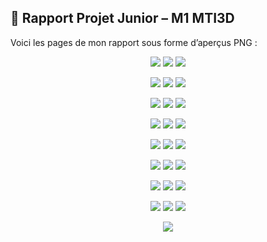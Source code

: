## 📄 Rapport Projet Junior – M1 MTI3D

Voici les pages de mon rapport sous forme d’aperçus PNG :

<p align="center">
  <img src="https://github.com/MansLeoo/PVDProject/blob/main/img/Mans_Leo_rapport_M1_ProjetJunior-01.png?raw=true">
  <img src="https://github.com/MansLeoo/PVDProject/blob/main/img/Mans_Leo_rapport_M1_ProjetJunior-02.png?raw=true">
  <img src="https://github.com/MansLeoo/PVDProject/blob/main/img/Mans_Leo_rapport_M1_ProjetJunior-03.png?raw=true">
</p>
<p align="center">
  <img src="https://github.com/MansLeoo/PVDProject/blob/main/img/Mans_Leo_rapport_M1_ProjetJunior-04.png?raw=true">
  <img src="https://github.com/MansLeoo/PVDProject/blob/main/img/Mans_Leo_rapport_M1_ProjetJunior-05.png?raw=true">
  <img src="https://github.com/MansLeoo/PVDProject/blob/main/img/Mans_Leo_rapport_M1_ProjetJunior-06.png?raw=true">
</p>
<p align="center">
  <img src="https://github.com/MansLeoo/PVDProject/blob/main/img/Mans_Leo_rapport_M1_ProjetJunior-07.png?raw=true">
  <img src="https://github.com/MansLeoo/PVDProject/blob/main/img/Mans_Leo_rapport_M1_ProjetJunior-08.png?raw=true">
  <img src="https://github.com/MansLeoo/PVDProject/blob/main/img/Mans_Leo_rapport_M1_ProjetJunior-09.png?raw=true">
</p>
<p align="center">
  <img src="https://github.com/MansLeoo/PVDProject/blob/main/img/Mans_Leo_rapport_M1_ProjetJunior-10.png?raw=true">
  <img src="https://github.com/MansLeoo/PVDProject/blob/main/img/Mans_Leo_rapport_M1_ProjetJunior-11.png?raw=true">
  <img src="https://github.com/MansLeoo/PVDProject/blob/main/img/Mans_Leo_rapport_M1_ProjetJunior-12.png?raw=true">
</p>
<p align="center">
  <img src="https://github.com/MansLeoo/PVDProject/blob/main/img/Mans_Leo_rapport_M1_ProjetJunior-13.png?raw=true">
  <img src="https://github.com/MansLeoo/PVDProject/blob/main/img/Mans_Leo_rapport_M1_ProjetJunior-14.png?raw=true">
  <img src="https://github.com/MansLeoo/PVDProject/blob/main/img/Mans_Leo_rapport_M1_ProjetJunior-15.png?raw=true">
</p>
<p align="center">
  <img src="https://github.com/MansLeoo/PVDProject/blob/main/img/Mans_Leo_rapport_M1_ProjetJunior-16.png?raw=true">
  <img src="https://github.com/MansLeoo/PVDProject/blob/main/img/Mans_Leo_rapport_M1_ProjetJunior-17.png?raw=true">
  <img src="https://github.com/MansLeoo/PVDProject/blob/main/img/Mans_Leo_rapport_M1_ProjetJunior-18.png?raw=true">
</p>
<p align="center">
  <img src="https://github.com/MansLeoo/PVDProject/blob/main/img/Mans_Leo_rapport_M1_ProjetJunior-19.png?raw=true">
  <img src="https://github.com/MansLeoo/PVDProject/blob/main/img/Mans_Leo_rapport_M1_ProjetJunior-20.png?raw=true">
  <img src="https://github.com/MansLeoo/PVDProject/blob/main/img/Mans_Leo_rapport_M1_ProjetJunior-21.png?raw=true">
</p>
<p align="center">
  <img src="https://github.com/MansLeoo/PVDProject/blob/main/img/Mans_Leo_rapport_M1_ProjetJunior-22.png?raw=true">
  <img src="https://github.com/MansLeoo/PVDProject/blob/main/img/Mans_Leo_rapport_M1_ProjetJunior-23.png?raw=true">
  <img src="https://github.com/MansLeoo/PVDProject/blob/main/img/Mans_Leo_rapport_M1_ProjetJunior-24.png?raw=true">
</p>
<p align="center">
  <img src="https://github.com/MansLeoo/PVDProject/blob/main/img/Mans_Leo_rapport_M1_ProjetJunior-25.png?raw=true">
</p>
